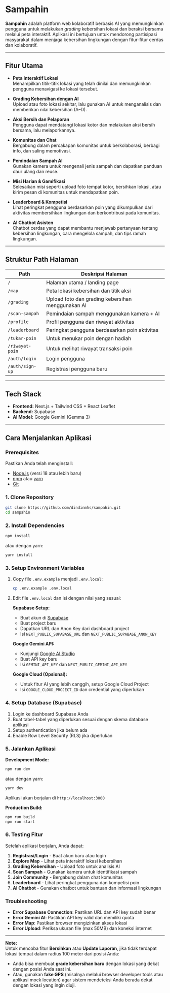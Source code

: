 # Sampahin

**Sampahin** adalah platform web kolaboratif berbasis AI yang memungkinkan pengguna untuk melakukan _grading_ kebersihan lokasi dan beraksi bersama melalui peta interaktif. Aplikasi ini bertujuan untuk mendorong partisipasi masyarakat dalam menjaga kebersihan lingkungan dengan fitur-fitur cerdas dan kolaboratif.

---

## Fitur Utama

- **Peta Interaktif Lokasi**  
  Menampilkan titik-titik lokasi yang telah dinilai dan memungkinkan pengguna menavigasi ke lokasi tersebut.

- **Grading Kebersihan dengan AI**  
  Upload atau foto lokasi sekitar, lalu gunakan AI untuk menganalisis dan memberikan nilai kebersihan (A–D).

- **Aksi Bersih dan Pelaporan**  
  Pengguna dapat mendatangi lokasi kotor dan melakukan aksi bersih bersama, lalu melaporkannya.

- **Komunitas dan Chat**  
  Bergabung dalam percakapan komunitas untuk berkolaborasi, berbagi info, dan saling memotivasi.

- **Pemindaian Sampah AI**  
  Gunakan kamera untuk mengenali jenis sampah dan dapatkan panduan daur ulang dan reuse.

- **Misi Harian & Gamifikasi**  
  Selesaikan misi seperti upload foto tempat kotor, bersihkan lokasi, atau kirim pesan di komunitas untuk mendapatkan poin.

- **Leaderboard & Kompetisi**  
  Lihat peringkat pengguna berdasarkan poin yang dikumpulkan dari aktivitas membersihkan lingkungan dan berkontribusi pada komunitas.

- **AI Chatbot Asisten**  
  Chatbot cerdas yang dapat membantu menjawab pertanyaan tentang kebersihan lingkungan, cara mengelola sampah, dan tips ramah lingkungan.

---

## Struktur Path Halaman

| Path            | Deskripsi Halaman                                 |
| --------------- | ------------------------------------------------- |
| `/`             | Halaman utama / landing page                      |
| `/map`          | Peta lokasi kebersihan dan titik aksi             |
| `/grading`      | Upload foto dan grading kebersihan menggunakan AI |
| `/scan-sampah`  | Pemindaian sampah menggunakan kamera + AI         |
| `/profile`      | Profil pengguna dan riwayat aktivitas             |
| `/leaderboard`  | Peringkat pengguna berdasarkan poin aktivitas     |
| `/tukar-poin`   | Untuk menukar poin dengan hadiah                  |
| `/riwayat-poin` | Untuk melihat riwayat transaksi poin              |
| `/auth/login`   | Login pengguna                                    |
| `/auth/sign-up` | Registrasi pengguna baru                          |

---

## Tech Stack

- **Frontend:** Next.js + Tailwind CSS + React Leaflet
- **Backend:** Supabase
- **AI Model:** Google Gemini (Gemma 3)

---

## Cara Menjalankan Aplikasi

### Prerequisites

Pastikan Anda telah menginstall:

- [Node.js](https://nodejs.org/) (versi 18 atau lebih baru)
- [npm](https://www.npmjs.com/) atau [yarn](https://yarnpkg.com/)
- [Git](https://git-scm.com/)

### 1. Clone Repository

```bash
git clone https://github.com/dindinmhs/sampahin.git
cd sampahin
```

### 2. Install Dependencies

```bash
npm install
```

atau dengan yarn:

```bash
yarn install
```

### 3. Setup Environment Variables

1. Copy file `.env.example` menjadi `.env.local`:

   ```bash
   cp .env.example .env.local
   ```

2. Edit file `.env.local` dan isi dengan nilai yang sesuai:

   **Supabase Setup:**

   - Buat akun di [Supabase](https://supabase.com/)
   - Buat project baru
   - Dapatkan URL dan Anon Key dari dashboard project
   - Isi `NEXT_PUBLIC_SUPABASE_URL` dan `NEXT_PUBLIC_SUPABASE_ANON_KEY`

   **Google Gemini API:**

   - Kunjungi [Google AI Studio](https://aistudio.google.com/apikey)
   - Buat API key baru
   - Isi `GEMINI_API_KEY` dan `NEXT_PUBLIC_GEMINI_API_KEY`

   **Google Cloud (Opsional):**

   - Untuk fitur AI yang lebih canggih, setup Google Cloud Project
   - Isi `GOOGLE_CLOUD_PROJECT_ID` dan credential yang diperlukan

### 4. Setup Database (Supabase)

1. Login ke dashboard Supabase Anda
2. Buat tabel-tabel yang diperlukan sesuai dengan skema database aplikasi
3. Setup authentication jika belum ada
4. Enable Row Level Security (RLS) jika diperlukan

### 5. Jalankan Aplikasi

**Development Mode:**

```bash
npm run dev
```

atau dengan yarn:

```bash
yarn dev
```

Aplikasi akan berjalan di `http://localhost:3000`

**Production Build:**

```bash
npm run build
npm run start
```

### 6. Testing Fitur

Setelah aplikasi berjalan, Anda dapat:

1. **Registrasi/Login** - Buat akun baru atau login
2. **Explore Map** - Lihat peta interaktif lokasi kebersihan
3. **Grading Kebersihan** - Upload foto untuk analisis AI
4. **Scan Sampah** - Gunakan kamera untuk identifikasi sampah
5. **Join Community** - Bergabung dalam chat komunitas
6. **Leaderboard** - Lihat peringkat pengguna dan kompetisi poin
7. **AI Chatbot** - Gunakan chatbot untuk bantuan dan informasi lingkungan

### Troubleshooting

- **Error Supabase Connection**: Pastikan URL dan API key sudah benar
- **Error Gemini AI**: Pastikan API key valid dan memiliki quota
- **Error Map**: Pastikan browser mengizinkan akses lokasi
- **Error Upload**: Periksa ukuran file (max 50MB) dan koneksi internet

---

**Note:**  
Untuk mencoba fitur **Bersihkan** atau **Update Laporan**, jika tidak terdapat lokasi tempat dalam radius 100 meter dari posisi Anda:

- Anda bisa membuat **grade kebersihan baru** dengan lokasi yang dekat dengan posisi Anda saat ini.
- Atau, gunakan **fake GPS** (misalnya melalui browser developer tools atau aplikasi mock location) agar sistem mendeteksi Anda berada dekat dengan lokasi yang ingin diuji.
